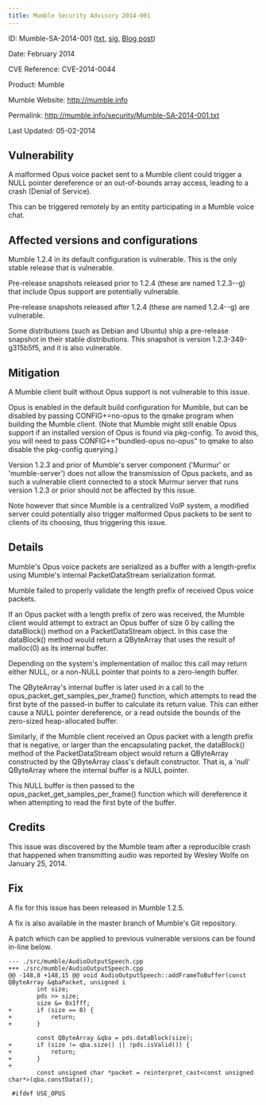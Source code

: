 ```yaml
---
title: Mumble Security Advisory 2014-001
---
```


ID:              Mumble-SA-2014-001 ([txt](../Mumble-SA-2014-001.txt), [sig](../Mumble-SA-2014-001.txt.sig), [Blog post](/blog/mumble-1.2.5/))

Date:            February 2014

CVE Reference:   CVE-2014-0044

Product:         Mumble

Mumble Website:  http://mumble.info

Permalink:       http://mumble.info/security/Mumble-SA-2014-001.txt

Last Updated:    05-02-2014

## Vulnerability

A malformed Opus voice packet sent to a Mumble client could trigger a NULL pointer dereference or an out-of-bounds array access, leading to a crash (Denial of Service).

This can be triggered remotely by an entity participating in a Mumble voice chat.

## Affected versions and configurations

Mumble 1.2.4 in its default configuration is vulnerable. This is the only stable release that is vulnerable.

Pre-release snapshots released prior to 1.2.4 (these are named 1.2.3-<number>-g<commit>) that include Opus support are potentially vulnerable.

Pre-release snapshots released after 1.2.4 (these are named 1.2.4-<number>-g<commit>) are vulnerable.

Some distributions (such as Debian and Ubuntu) ship a pre-release snapshot in their stable distributions. This snapshot is version 1.2.3-349-g315b5f5, and it is also vulnerable.

## Mitigation

A Mumble client built without Opus support is not vulnerable to this issue.

Opus is enabled in the default build configuration for Mumble, but can be disabled by passing CONFIG+=no-opus to the qmake program when building the Mumble client. (Note that Mumble might still enable Opus support if an installed version of Opus is found via pkg-config. To avoid this, you will need to pass CONFIG+="bundled-opus no-opus" to qmake to also disable the pkg-config querying.)

Version 1.2.3 and prior of Mumble's server component ('Murmur' or 'mumble-server') does not allow the transmission of Opus packets, and as such a vulnerable client connected to a stock Murmur server that runs version 1.2.3 or prior should not be affected by this issue.

Note however that since Mumble is a centralized VoIP system, a modified server could potentially also trigger malformed Opus packets to be sent to clients of its choosing, thus triggering this issue.

## Details

Mumble's Opus voice packets are serialized as a buffer with a length-prefix using Mumble's internal PacketDataStream serialization format.

Mumble failed to properly validate the length prefix of received Opus voice packets.

If an Opus packet with a length prefix of zero was received, the Mumble client would attempt to extract an Opus buffer of size 0 by calling the dataBlock() method on a PacketDataStream object. In this case the dataBlock() method would return a QByteArray that uses the result of malloc(0) as its internal buffer.

Depending on the system's implementation of malloc this call may return either NULL, or a non-NULL pointer that points to a zero-length buffer.

The QByteArray's internal buffer is later used in a call to the opus_packet_get_samples_per_frame() function, which attempts to read the first byte of the passed-in buffer to calculate its return value. This can either cause a NULL pointer dereference, or a read outside the bounds of the zero-sized heap-allocated buffer.

Similarly, if the Mumble client received an Opus packet with a length prefix that is negative, or larger than the encapsulating packet, the dataBlock() method of the PacketDataStream object would return a QByteArray constructed by the QByteArray class's default constructor. That is, a 'null' QByteArray where the internal buffer is a NULL pointer.

This NULL buffer is then passed to the opus_packet_get_samples_per_frame() function which will dereference it when attempting to read the first byte of the buffer.

## Credits

This issue was discovered by the Mumble team after a reproducible crash that happened when transmitting audio was reported by Wesley Wolfe on January 25, 2014.

## Fix

A fix for this issue has been released in Mumble 1.2.5.

A fix is also available in the master branch of Mumble's Git repository.

A patch which can be applied to previous vulnerable versions can be found in-line below.

```
--- ./src/mumble/AudioOutputSpeech.cpp
+++ ./src/mumble/AudioOutputSpeech.cpp
@@ -148,8 +148,15 @@ void AudioOutputSpeech::addFrameToBuffer(const QByteArray &qbaPacket, unsigned i
 		int size;
 		pds >> size;
 		size &= 0x1fff;
+		if (size == 0) {
+			return;
+		}

 		const QByteArray &qba = pds.dataBlock(size);
+		if (size != qba.size() || !pds.isValid()) {
+			return;
+		}
+
 		const unsigned char *packet = reinterpret_cast<const unsigned char*>(qba.constData());

 #ifdef USE_OPUS
```
